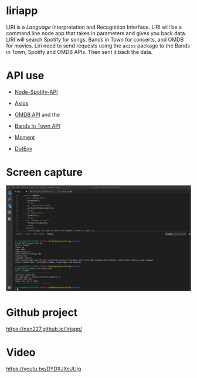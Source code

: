 # liriapp

LIRI is a _Language_ Interpretation and Recognition Interface. LIRI will be a command line node app that takes in parameters and gives you back data. LIRI will search Spotify for songs, Bands in Town for concerts, and OMDB for movies. Liri need to send requests using the `axios` package to the Bands in Town, Spotify and OMDB APIs. Then sent it back the data.

# API use

   * [Node-Spotify-API](https://www.npmjs.com/package/node-spotify-api)

   * [Axios](https://www.npmjs.com/package/axios)

   * [OMDB API](http://www.omdbapi.com) and the 
   
   * [Bands In Town API](http://www.artists.bandsintown.com/bandsintown-api)

   * [Moment](https://www.npmjs.com/package/moment)

   * [DotEnv](https://www.npmjs.com/package/dotenv)
   
# Screen capture
<img src = "./img/liriapp.png">
 
# Github project

https://nan227.github.io/liriapp/

# Video

https://youtu.be/DYDXJXcJUig
